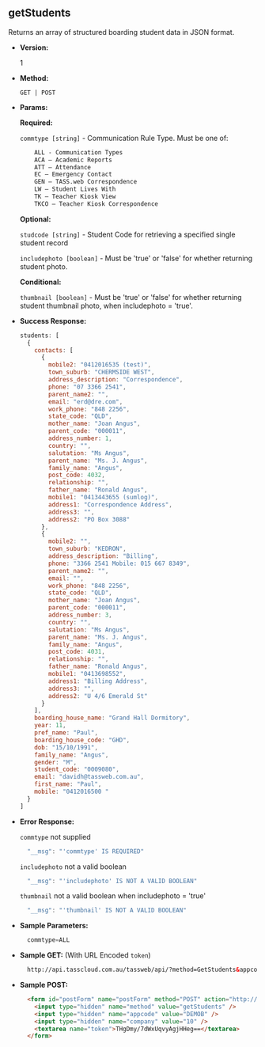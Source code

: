 **getStudents**
----
  Returns an array of structured boarding student data in JSON format.

* **Version:**

  1

* **Method:**

  `GET | POST`
  
*  **Params:**

   **Required:**
 
   `commtype [string]` - Communication Rule Type. Must be one of:
    ```HTML
        ALL - Communication Types
        ACA – Academic Reports
        ATT – Attendance
        EC – Emergency Contact
        GEN – TASS.web Correspondence
        LW – Student Lives With
        TK – Teacher Kiosk View
        TKCO – Teacher Kiosk Correspondence
    ```                       

   **Optional:**

   `studcode [string]` - Student Code for retrieving a specified single student record

   `includephoto [boolean]` - Must be 'true' or 'false' for whether returning student photo.

   **Conditional:**

   `thumbnail [boolean]` - Must be 'true' or 'false' for whether returning student thumbnail photo, when includephoto = 'true'.

* **Success Response:**

    ```javascript
    students: [
      {
        contacts: [
          {
            mobile2: "0412016535 (test)",
            town_suburb: "CHERMSIDE WEST",
            address_description: "Correspondence",
            phone: "07 3366 2541",
            parent_name2: "",
            email: "erd@dre.com",
            work_phone: "848 2256",
            state_code: "QLD",
            mother_name: "Joan Angus",
            parent_code: "000011",
            address_number: 1,
            country: "",
            salutation: "Ms Angus",
            parent_name: "Ms. J. Angus",
            family_name: "Angus",
            post_code: 4032,
            relationship: "",
            father_name: "Ronald Angus",
            mobile1: "0413443655 (sumlog)",
            address1: "Correspondence Address",
            address3: "",
            address2: "PO Box 3088"
          },
          {
            mobile2: "",
            town_suburb: "KEDRON",
            address_description: "Billing",
            phone: "3366 2541 Mobile: 015 667 8349",
            parent_name2: "",
            email: "",
            work_phone: "848 2256",
            state_code: "QLD",
            mother_name: "Joan Angus",
            parent_code: "000011",
            address_number: 3,
            country: "",
            salutation: "Ms Angus",
            parent_name: "Ms. J. Angus",
            family_name: "Angus",
            post_code: 4031,
            relationship: "",
            father_name: "Ronald Angus",
            mobile1: "0413698552",
            address1: "Billing Address",
            address3: "",
            address2: "U 4/6 Emerald St"
          }
        ],
        boarding_house_name: "Grand Hall Dormitory",
        year: 11,
        pref_name: "Paul",
        boarding_house_code: "GHD",
        dob: "15/10/1991",
        family_name: "Angus",
        gender: "M",
        student_code: "0009080",
        email: "davidh@tassweb.com.au",
        first_name: "Paul",
        mobile: "0412016500 "
      }
    ]
    ```
 
* **Error Response:**

    `commtype` not supplied
    ```javascript
      "__msg": "'commtype' IS REQUIRED"
    ```

    `includephoto` not a valid boolean
    ```javascript
      "__msg": "'includephoto' IS NOT A VALID BOOLEAN"
    ```

    `thumbnail` not a valid boolean when includephoto = 'true'
    ```javascript
      "__msg": "'thumbnail' IS NOT A VALID BOOLEAN"
    ```
    
* **Sample Parameters:**

  ```javascript
    commtype=ALL
  ```

* **Sample GET:** (With URL Encoded `token`)

  ```HTML
    http://api.tasscloud.com.au/tassweb/api/?method=GetStudents&appcode=DEMOB&company=10&token=THgDmy%2F7dWxUqvyAgjHHeg%3D%3D
  ```
  
* **Sample POST:**

  ```HTML
    <form id="postForm" name="postForm" method="POST" action="http://api.tasscloud.com.au/tassweb/api/">
      <input type="hidden" name="method" value="getStudents" />
      <input type="hidden" name="appcode" value="DEMOB" />
      <input type="hidden" name="company" value="10" />
      <textarea name="token">THgDmy/7dWxUqvyAgjHHeg==</textarea>
    </form>
  ```
